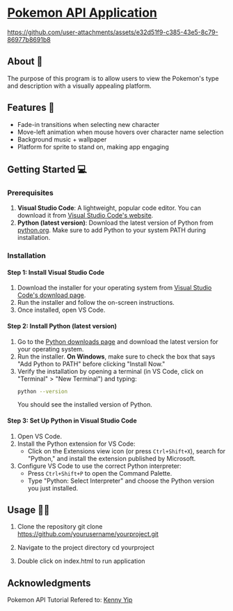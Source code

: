 # [Pokemon API Application](https://pokemon-finder-api.netlify.app/)



https://github.com/user-attachments/assets/e32d51f9-c385-43e5-8c79-86977b8691b8


## About 📑
The purpose of this program is to allow users to view the Pokemon's type and description with a visually appealing platform.

## Features 🔨
* Fade-in transitions when selecting new character
* Move-left animation when mouse hovers over character name selection
* Background music + wallpaper
* Platform for sprite to stand on, making app engaging

## Getting Started 💻

### Prerequisites
1. **Visual Studio Code**: A lightweight, popular code editor. You can download it from [Visual Studio Code's website](https://code.visualstudio.com/).
2. **Python (latest version)**: Download the latest version of Python from [python.org](https://www.python.org/downloads/). Make sure to add Python to your system PATH during installation.

### Installation

#### Step 1: Install Visual Studio Code
1. Download the installer for your operating system from [Visual Studio Code's download page](https://code.visualstudio.com/Download).
2. Run the installer and follow the on-screen instructions.
3. Once installed, open VS Code.

#### Step 2: Install Python (latest version)
1. Go to the [Python downloads page](https://www.python.org/downloads/) and download the latest version for your operating system.
2. Run the installer. **On Windows**, make sure to check the box that says "Add Python to PATH" before clicking "Install Now."
3. Verify the installation by opening a terminal (in VS Code, click on "Terminal" > "New Terminal") and typing:
    ```bash
    python --version
    ```
   You should see the installed version of Python.

#### Step 3: Set Up Python in Visual Studio Code
1. Open VS Code.
2. Install the Python extension for VS Code:
   - Click on the Extensions view icon (or press `Ctrl+Shift+X`), search for "Python," and install the extension published by Microsoft.
3. Configure VS Code to use the correct Python interpreter:
   - Press `Ctrl+Shift+P` to open the Command Palette.
   - Type "Python: Select Interpreter" and choose the Python version you just installed.

## Usage 👨‍💻

1) Clone the repository
git clone https://github.com/yourusername/yourproject.git

2) Navigate to the project directory
cd yourproject

3) Double click on index.html to run application

## Acknowledgments

Pokemon API Tutorial Refered to: [Kenny Yip](https://youtu.be/dVtnFH4m_fE)
